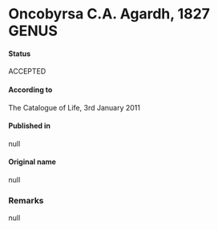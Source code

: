 Oncobyrsa C.A. Agardh, 1827 GENUS
=======

#### Status
ACCEPTED

#### According to
The Catalogue of Life, 3rd January 2011

#### Published in
null

#### Original name
null

### Remarks
null
